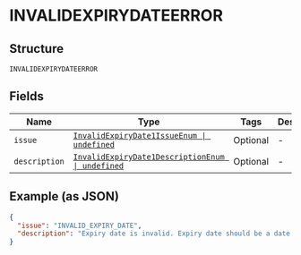 
# INVALIDEXPIRYDATEERROR

## Structure

`INVALIDEXPIRYDATEERROR`

## Fields

| Name | Type | Tags | Description |
|  --- | --- | --- | --- |
| `issue` | [`InvalidExpiryDate1IssueEnum \| undefined`](../../doc/models/invalid-expiry-date-1-issue-enum.md) | Optional | - |
| `description` | [`InvalidExpiryDate1DescriptionEnum \| undefined`](../../doc/models/invalid-expiry-date-1-description-enum.md) | Optional | - |

## Example (as JSON)

```json
{
  "issue": "INVALID_EXPIRY_DATE",
  "description": "Expiry date is invalid. Expiry date should be a date in future and within the threshold for the payment source."
}
```

